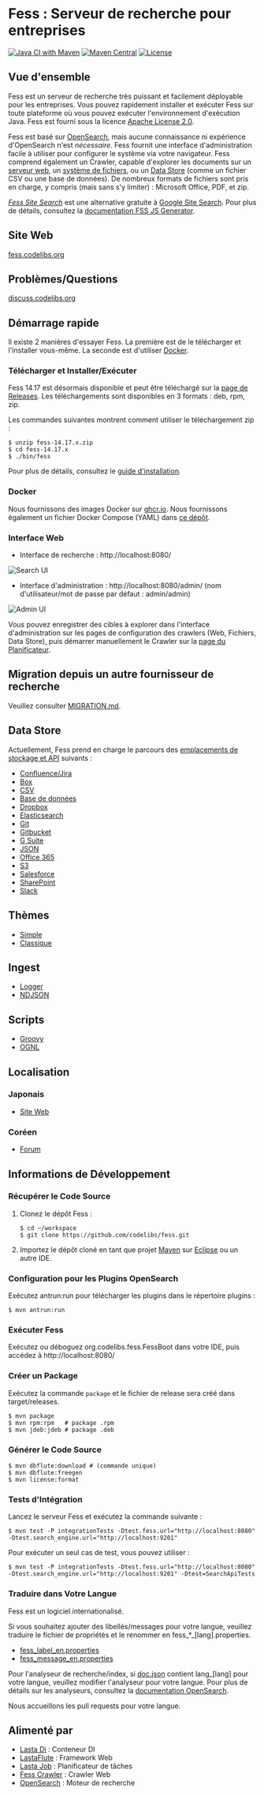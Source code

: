 # Fess : Serveur de recherche pour entreprises
[![Java CI with Maven](https://github.com/codelibs/fess/actions/workflows/maven.yml/badge.svg)](https://github.com/codelibs/fess/actions/workflows/maven.yml)
[![Maven Central](https://maven-badges.herokuapp.com/maven-central/org.codelibs.fess/fess/badge.svg)](https://maven-badges.herokuapp.com/maven-central/org.codelibs.fess/fess)
[![License](https://img.shields.io/badge/License-Apache%202.0-blue.svg)](https://github.com/gitbucket/gitbucket/blob/master/LICENSE)

## Vue d'ensemble

Fess est un serveur de recherche très puissant et facilement déployable pour les entreprises. Vous pouvez rapidement installer et exécuter Fess sur toute plateforme où vous pouvez exécuter l'environnement d'exécution Java. Fess est fourni sous la licence [Apache License 2.0](LICENSE).

Fess est basé sur [OpenSearch](https://github.com/opensearch-project/OpenSearch), mais aucune connaissance ni expérience d'OpenSearch n'est _nécessaire_. Fess fournit une interface d'administration facile à utiliser pour configurer le système via votre navigateur.
Fess comprend également un Crawler, capable d'explorer les documents sur un [serveur web](https://fess.codelibs.org/14.17/admin/webconfig-guide.html), un [système de fichiers](https://fess.codelibs.org/14.17/admin/fileconfig-guide.html), ou un [Data Store](https://fess.codelibs.org/14.17/admin/dataconfig-guide.html) (comme un fichier CSV ou une base de données). De nombreux formats de fichiers sont pris en charge, y compris (mais sans s'y limiter) : Microsoft Office, PDF, et zip.

*[Fess Site Search](https://github.com/codelibs/fess-site-search)* est une alternative gratuite à [Google Site Search](https://enterprise.google.com/search/products/gss.html). Pour plus de détails, consultez la [documentation FSS JS Generator](https://fss-generator.codelibs.org/docs/manual).

## Site Web

[fess.codelibs.org](https://fess.codelibs.org/)

## Problèmes/Questions

[discuss.codelibs.org](https://discuss.codelibs.org/c/FessEN/)

## Démarrage rapide

Il existe 2 manières d'essayer Fess. La première est de le télécharger et l'installer vous-même. La seconde est d'utiliser [Docker](https://www.docker.com/products/docker-engine).

### Télécharger et Installer/Exécuter

Fess 14.17 est désormais disponible et peut être téléchargé sur la [page de Releases](https://github.com/codelibs/fess/releases "download"). Les téléchargements sont disponibles en 3 formats : deb, rpm, zip.

Les commandes suivantes montrent comment utiliser le téléchargement zip :

    $ unzip fess-14.17.x.zip
    $ cd fess-14.17.x
    $ ./bin/fess

Pour plus de détails, consultez le [guide d'installation](https://fess.codelibs.org/14.17/install/index.html).

### Docker

Nous fournissons des images Docker sur [ghcr.io](https://github.com/orgs/codelibs/packages). Nous fournissons également un fichier Docker Compose (YAML) dans [ce dépôt](https://github.com/codelibs/docker-fess/tree/master/compose). 

### Interface Web

- Interface de recherche : http://localhost:8080/

![Search UI](https://fess.codelibs.org/_images/fess_search_result1.png)

- Interface d'administration : http://localhost:8080/admin/ (nom d'utilisateur/mot de passe par défaut : admin/admin)

![Admin UI](https://fess.codelibs.org/_images/fess_admin_dashboard.png)

Vous pouvez enregistrer des cibles à explorer dans l'interface d'administration sur les pages de configuration des crawlers (Web, Fichiers, Data Store), puis démarrer manuellement le Crawler sur la [page du Planificateur](https://fess.codelibs.org/14.17/admin/scheduler-guide.html).

## Migration depuis un autre fournisseur de recherche

Veuillez consulter [MIGRATION.md](MIGRATION.md).

## Data Store

Actuellement, Fess prend en charge le parcours des [emplacements de stockage et API](https://fess.codelibs.org/14.17/admin/dataconfig-guide.html) suivants :

 - [Confluence/Jira](https://github.com/codelibs/fess-ds-atlassian)
 - [Box](https://github.com/codelibs/fess-ds-box)
 - [CSV](https://github.com/codelibs/fess-ds-csv)
 - [Base de données](https://github.com/codelibs/fess-ds-db)
 - [Dropbox](https://github.com/codelibs/fess-ds-dropbox)
 - [Elasticsearch](https://github.com/codelibs/fess-ds-elasticsearch)
 - [Git](https://github.com/codelibs/fess-ds-git)
 - [Gitbucket](https://github.com/codelibs/fess-ds-gitbucket)
 - [G Suite](https://github.com/codelibs/fess-ds-gsuite)
 - [JSON](https://github.com/codelibs/fess-ds-json)
 - [Office 365](https://github.com/codelibs/fess-ds-office365)
 - [S3](https://github.com/codelibs/fess-ds-s3)
 - [Salesforce](https://github.com/codelibs/fess-ds-salesforce)
 - [SharePoint](https://github.com/codelibs/fess-ds-sharepoint)
 - [Slack](https://github.com/codelibs/fess-ds-slack)

## Thèmes

 - [Simple](https://github.com/codelibs/fess-theme-simple)
 - [Classique](https://github.com/codelibs/fess-theme-classic)

## Ingest

 - [Logger](https://github.com/codelibs/fess-ingest-logger)
 - [NDJSON](https://github.com/codelibs/fess-ingest-ndjson)

## Scripts

 - [Groovy](https://github.com/codelibs/fess-script-groovy)
 - [OGNL](https://github.com/codelibs/fess-script-ognl)

## Localisation

### Japonais

 - [Site Web](https://fess.codelibs.org/ja/)

### Coréen

 - [Forum](https://github.com/nocode2k/fess-kr-forum)

## Informations de Développement

### Récupérer le Code Source

1. Clonez le dépôt Fess :
    ```
    $ cd ~/workspace
    $ git clone https://github.com/codelibs/fess.git
    ```
    
2. Importez le dépôt cloné en tant que projet [Maven](https://maven.apache.org/) sur [Eclipse](https://www.eclipse.org/eclipseide/) ou un autre IDE.

### Configuration pour les Plugins OpenSearch

Exécutez antrun:run pour télécharger les plugins dans le répertoire plugins :

    $ mvn antrun:run

### Exécuter Fess

Exécutez ou déboguez org.codelibs.fess.FessBoot dans votre IDE, puis accédez à http://localhost:8080/

### Créer un Package

Exécutez la commande `package` et le fichier de release sera créé dans target/releases.

    $ mvn package
    $ mvn rpm:rpm   # package .rpm
    $ mvn jdeb:jdeb # package .deb

### Générer le Code Source

    $ mvn dbflute:download # (commande unique)
    $ mvn dbflute:freegen
    $ mvn license:format

### Tests d'Intégration

Lancez le serveur Fess et exécutez la commande suivante :

    $ mvn test -P integrationTests -Dtest.fess.url="http://localhost:8080" -Dtest.search_engine.url="http://localhost:9201"

Pour exécuter un seul cas de test, vous pouvez utiliser :

    $ mvn test -P integrationTests -Dtest.fess.url="http://localhost:8080" -Dtest.search_engine.url="http://localhost:9201" -Dtest=SearchApiTests

### Traduire dans Votre Langue

Fess est un logiciel internationalisé.

Si vous souhaitez ajouter des libellés/messages pour votre langue, veuillez traduire le fichier de propriétés et le renommer en fess\_\*\_[lang].properties.

* [fess_label_en.properties](https://github.com/codelibs/fess/blob/master/src/main/resources/fess_label_en.properties)
* [fess_message_en.properties](https://github.com/codelibs/fess/blob/master/src/main/resources/fess_message_en.properties)

Pour l'analyseur de recherche/index, si [doc.json](https://github.com/codelibs/fess/blob/master/src/main/resources/fess_indices/fess/doc.json) contient lang\_[lang] pour votre langue, veuillez modifier l'analyseur pour votre langue. Pour plus de détails sur les analyseurs, consultez la [documentation OpenSearch](https://opensearch.org/docs/latest/analyzers/search-analyzers/).

Nous accueillons les pull requests pour votre langue.

## Alimenté par

* [Lasta Di](https://github.com/lastaflute/lasta-di "Lasta Di") : Conteneur DI
* [LastaFlute](https://github.com/lastaflute/lastaflute "LastaFlute") : Framework Web
* [Lasta Job](https://github.com/lastaflute/lasta-job "Lasta Job") : Planificateur de tâches
* [Fess Crawler](https://github.com/codelibs/fess-crawler "Fess Crawler") : Crawler Web
* [OpenSearch](https://opensearch.org/ "OpenSearch") : Moteur de recherche
